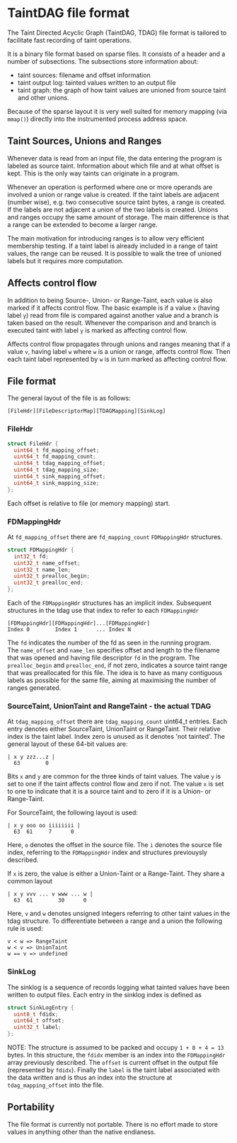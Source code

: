 # TaintDAG file format

The Taint Directed Acyclic Graph (TaintDAG, TDAG) file format is tailored to facilitate fast recording of taint operations.

It is a binary file format based on sparse files. It consists of a header and a number of subsections. The subsections store information about:
* taint sources: filename and offset information
* taint output log: tainted values written to an output file
* taint graph: the graph of how taint values are unioned from source taint and other unions.

Because of the sparse layout it is very well suited for memory mapping (via `mmap()`) directly into the instrumented process address space.

## Taint Sources, Unions and Ranges
Whenever data is read from an input file, the data entering the program is labeled as source taint. Information about which file and at what offset is kept. This is the only way taints can originate in a program.

Whenever an operation is performed where one or more operands are involved a union or range value is created. If the taint labels are adjacent (number wise), e.g. two consecutive source taint bytes, a range is created. If the labels are not adjacent a union of the two labels is created. Unions and ranges occupy the same amount of storage. The main difference is that a range can be extended to become a larger range.

The main motivation for introducing ranges is to allow very efficient membership testing. If a taint label is already included in a range of taint values, the range can be reused. It is possible to walk the tree of unioned labels but it requires more computation.

## Affects control flow
In addition to being Source-, Union- or Range-Taint, each value is also marked if it affects control flow. The basic example is if a value `x` (having label `y`) read from file is compared against another value and a branch is taken based on the result. Whenever the comparison and and branch is executed taint with label `y` is marked as affecting control flow.

Affects control flow propagates through unions and ranges meaning that if a value `v`, having label `w` where `w` is a union or range, affects control flow. Then each taint label represented by `w` is in turn marked as affecting control flow.

## File format
The general layout of the file is as follows:
```
[FileHdr][FileDescriptorMap][TDAGMapping][SinkLog]
```

### FileHdr
```C
struct FileHdr {
  uint64_t fd_mapping_offset;
  uint64_t fd_mapping_count;
  uint64_t tdag_mapping_offset;
  uint64_t tdag_mapping_size;
  uint64_t sink_mapping_offset;
  uint64_t sink_mapping_size;
};
```
Each offset is relative to file (or memory mapping) start.

### FDMappingHdr
At `fd_mapping_offset` there are `fd_mapping_count` `FDMappingHdr` structures.
```C
struct FDMappingHdr {
  int32_t fd;
  uint32_t name_offset;
  uint32_t name_len;
  uint32_t prealloc_begin;
  uint32_t prealloc_end;
};
```
Each of the `FDMappingHdr` structures has an implicit index. Subsequent structures in the tdag use that index to refer to each `FDMappingHdr`
```
[FDMappingHdr][FDMappingHdr]...[FDMappingHdr]
Index 0        Index 1      ... Index N
```
The `fd` indicates the number of the fd as seen in the running program.  
The `name_offset` and `name_len` specifies offset and length to the filename that was opened and having file descriptor `fd` in the program.
The `prealloc_begin` and `prealloc_end`, if not zero, indicates a source taint range that was preallocated for this file. The idea is to have as many contiguous labels as possible for the same file, aiming at maximising the number of ranges generated.

### SourceTaint, UnionTaint and RangeTaint - the actual TDAG
At `tdag_mapping_offset` there are `tdag_mapping_count` uint64_t entries. Each entry denotes either SourceTaint, UnionTaint or RangeTaint. Their relative index is the taint label. Index zero is unused as it denotes 'not tainted'. The general layout of these 64-bit values are:
```
| x y zzz...z |
  63        0
``` 
Bits `x` and `y` are common for the three kinds of taint values. The value `y` is set to one if the taint affects control flow and zero if not. The value `x` is set to one to indicate that it is a source taint and
to zero if it is a Union- or Range-Taint.

For SourceTaint, the following layout is used:
```
| x y ooo oo iiiiiiii |
  63  61     7      0
```
Here, `o` denotes the offset in the source file. The `i` denotes the source file index, referring to the `FDMappingHdr` index and structures previouysly described.

If `x` is zero, the value is either a Union-Taint or a Range-Taint. They share a common layout
```
| x y vvv ... v www ... w |
  63  61        30      0
```
Here, `v` and `w` denotes unsigned integers referring to other taint values in the tdag structure. To differentiate between a range and a union the following rule is used:
```
v < w => RangeTaint
w < v => UnionTaint
w == v => undefined
```
### SinkLog
The sinklog is a sequence of records logging what tainted values have been written to output files. Each entry in the sinklog index is defined as
```C
struct SinkLogEntry {
  uint8_t fdidx;
  uint64_t offset;
  uint32_t label;
};
```
NOTE: The structure is assumed to be packed and occupy `1 + 8 + 4 = 13` bytes.
In this structure, the `fdidx` member is an index into the `FDMappingHdr` array previously described. The `offset` is current offset in the output file (represented by `fdidx`). Finally the `label` is the taint label associated with the data written and is thus an index into the structure at `tdag_mapping_offset` into the file.



## Portability
The file format is currently not portable. There is no effort made to store values in anything other than the native endianess.